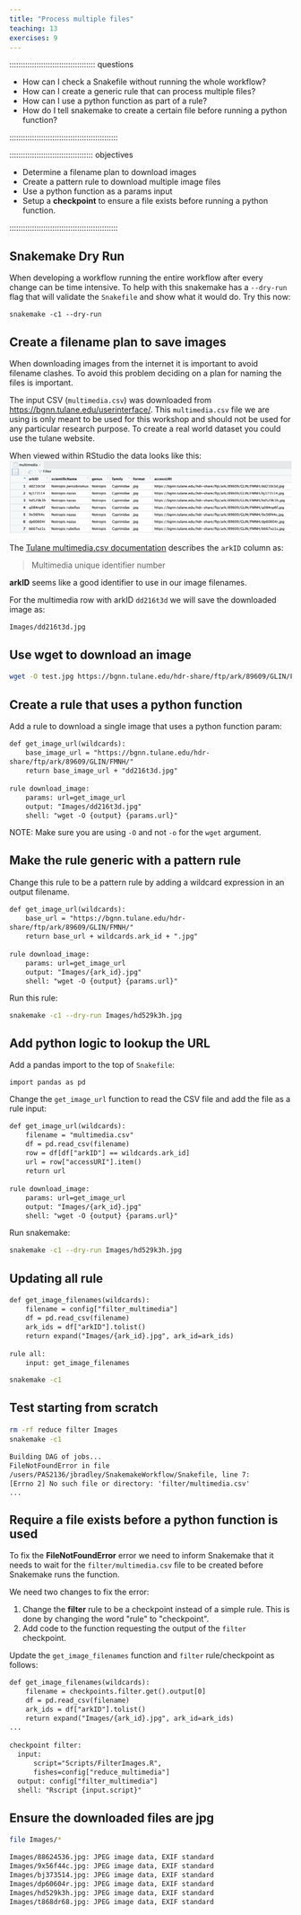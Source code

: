 ```yaml
---
title: "Process multiple files"
teaching: 13
exercises: 9
---
```


:::::::::::::::::::::::::::::::::::::: questions 

- How can I check a Snakefile without running the whole workflow?
- How can I create a generic rule that can process multiple files?
- How can I use a python function as part of a rule?
- How do I tell snakemake to create a certain file before running a python function? 

::::::::::::::::::::::::::::::::::::::::::::::::

::::::::::::::::::::::::::::::::::::: objectives

- Determine a filename plan to download images
- Create a pattern rule to download multiple image files
- Use a python function as a params input
- Setup a __checkpoint__ to ensure a file exists before running a python function.

::::::::::::::::::::::::::::::::::::::::::::::::

## Snakemake Dry Run
When developing a workflow running the entire workflow after every change can be time intensive.
To help with this snakemake has a `--dry-run` flag that will validate the `Snakefile` and show what it would do.
Try this now:
```
snakemake -c1 --dry-run
```

## Create a filename plan to save images
When downloading images from the internet it is important to avoid filename clashes.
To avoid this problem deciding on a plan for naming the files is important.

The input CSV (`multimedia.csv`) was downloaded from https://bgnn.tulane.edu/userinterface/.
This `multimedia.csv` file we are using is only meant to be used for this workshop and should not be used for any particular research purpose.
To create a real world dataset you could use the tulane website.

When viewed within RStudio the data looks like this:
![multimedia CSV screenshot](files/multimedia.png)

The [Tulane multimedia.csv documentation](https://bgnn.tulane.edu/) describes the `arkID` column as:

> Multimedia unique identifier number

__arkID__ seems like a good identifier to use in our image filenames.

For the multimedia row with arkID `dd216t3d` we will save the downloaded image as:
```
Images/dd216t3d.jpg
```

## Use wget to download an image
```bash
wget -O test.jpg https://bgnn.tulane.edu/hdr-share/ftp/ark/89609/GLIN/FMNH/dd216t3d.jpg
```

## Create a rule that uses a python function
Add a rule to download a single image that uses a python function param:
```
def get_image_url(wildcards):
    base_image_url = "https://bgnn.tulane.edu/hdr-share/ftp/ark/89609/GLIN/FMNH/"
    return base_image_url + "dd216t3d.jpg"

rule download_image:
    params: url=get_image_url    
    output: "Images/dd216t3d.jpg"
    shell: "wget -O {output} {params.url}"
```

NOTE: Make sure you are using `-O` and not `-o` for the `wget` argument.

## Make the rule generic with a pattern rule
Change this rule to be a pattern rule by adding a wildcard expression in an output filename.
```
def get_image_url(wildcards):
    base_url = "https://bgnn.tulane.edu/hdr-share/ftp/ark/89609/GLIN/FMNH/"
    return base_url + wildcards.ark_id + ".jpg"

rule download_image:
    params: url=get_image_url    
    output: "Images/{ark_id}.jpg"
    shell: "wget -O {output} {params.url}"
```

Run this rule:
```bash
snakemake -c1 --dry-run Images/hd529k3h.jpg
```

## Add python logic to lookup the URL
Add a pandas import to the top of `Snakefile`:
```
import pandas as pd
```

Change the `get_image_url` function to read the CSV file and add the file as a rule input:
```
def get_image_url(wildcards):
    filename = "multimedia.csv"
    df = pd.read_csv(filename)
    row = df[df["arkID"] == wildcards.ark_id]
    url = row["accessURI"].item()
    return url

rule download_image:
    params: url=get_image_url    
    output: "Images/{ark_id}.jpg"
    shell: "wget -O {output} {params.url}"
```

Run snakemake:
```bash
snakemake -c1 --dry-run Images/hd529k3h.jpg
```

## Updating all rule
```
def get_image_filenames(wildcards):
    filename = config["filter_multimedia"]
    df = pd.read_csv(filename)    
    ark_ids = df["arkID"].tolist()
    return expand("Images/{ark_id}.jpg", ark_id=ark_ids)

rule all:
    input: get_image_filenames
```

```bash
snakemake -c1
```

## Test starting from scratch
```bash
rm -rf reduce filter Images
snakemake -c1
```

```output
Building DAG of jobs...
FileNotFoundError in file /users/PAS2136/jbradley/SnakemakeWorkflow/Snakefile, line 7:
[Errno 2] No such file or directory: 'filter/multimedia.csv'
...
```

## Require a file exists before a python function is used
To fix the __FileNotFoundError__ error we need to inform Snakemake that it needs to wait for the
`filter/multimedia.csv` file to be created before Snakemake runs the function.

We need two changes to fix the error:

1. Change the __filter__ rule to be a checkpoint instead of a simple rule. This is done by changing the word "rule" to "checkpoint".
2. Add code to the function requesting the output of the
`filter` checkpoint.

Update the `get_image_filenames` function and `filter` rule/checkpoint as follows:
```
def get_image_filenames(wildcards):
    filename = checkpoints.filter.get().output[0]
    df = pd.read_csv(filename)    
    ark_ids = df["arkID"].tolist()
    return expand("Images/{ark_id}.jpg", ark_id=ark_ids)
...

checkpoint filter:
  input: 
      script="Scripts/FilterImages.R",
      fishes=config["reduce_multimedia"]
  output: config["filter_multimedia"]
  shell: "Rscript {input.script}"
```


## Ensure the downloaded files are jpg
```bash
file Images/*
```
```output
Images/88624536.jpg: JPEG image data, EXIF standard
Images/9x56f44c.jpg: JPEG image data, EXIF standard
Images/bj373514.jpg: JPEG image data, EXIF standard
Images/dp60604r.jpg: JPEG image data, EXIF standard
Images/hd529k3h.jpg: JPEG image data, EXIF standard
Images/t868dr68.jpg: JPEG image data, EXIF standard
```
